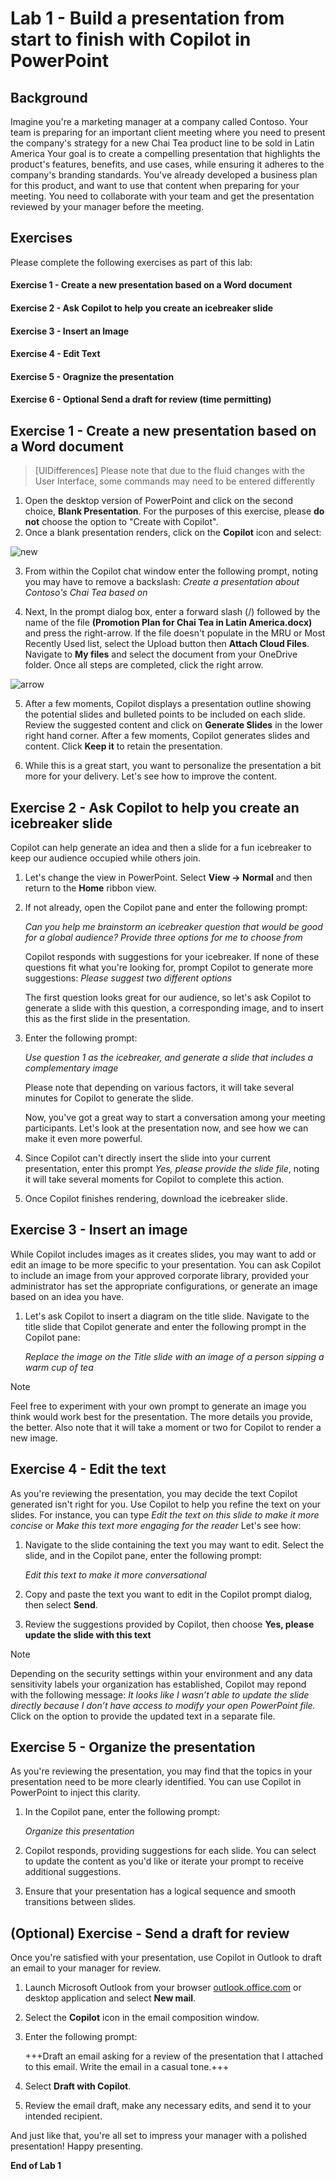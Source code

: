 # Lab 1 - Build a presentation from start to finish with Copilot in PowerPoint

## Background

Imagine you're a marketing manager at a company called Contoso. Your team is preparing for an important client meeting where you need to present the company's strategy for a new Chai Tea product line to be sold in Latin America Your goal is to create a compelling presentation that highlights the product's features, benefits, and use cases, while ensuring it adheres to the company's branding standards. You've already developed a business plan for this product, and want to use that content when preparing for your meeting. You need to collaborate with your team and get the presentation reviewed by your manager before the meeting.

## Exercises
Please complete the following exercises as part of this lab:

#### Exercise 1 - Create a new presentation based on a Word document
#### Exercise 2 - Ask Copilot to help you create an icebreaker slide
#### Exercise 3 - Insert an Image
#### Exercise 4 - Edit Text
#### Exercise 5 - Oragnize the presentation
#### Exercise 6 - Optional Send a draft for review (time permitting)


## Exercise 1 - Create a new presentation based on a Word document

> [UIDifferences]
>  Please note that due to the fluid changes with the User Interface, some commands may need to be entered differently

1. Open the desktop version of PowerPoint and click on the second choice, **Blank Presentation**. For the purposes of this exercise, please **do not** choose the option to "Create with Copilot".
2. Once a blank presentation renders, click on the **Copilot** icon and select:

![new](https://github.com/JazzyWagdaddy/MS-4018-Draft-analyze-present-Microsoft-365-Copilot/blob/master/Instructions/Labs/Media/Create%20a%20new%20presentation%20from%20file.png)

3. From within the Copilot chat window enter the following prompt, noting you may have to remove a backslash:
    *Create a presentation about Contoso's Chai Tea based on*
   
4. Next, In the prompt dialog box, enter a forward slash (/) followed by the name of the file **(Promotion Plan for Chai Tea in Latin America.docx)** and press the right-arrow. If the file doesn't populate in the MRU or Most Recently Used list, select the Upload button then **Attach Cloud Files**. Navigate to **My files** and select the document from your OneDrive folder.  Once all steps are completed, click the right arrow.

![arrow](https://github.com/JazzyWagdaddy/MS-4018-Draft-analyze-present-Microsoft-365-Copilot/blob/master/Instructions/Labs/Media/PPT-right%20arrow.png)

5. After a few moments, Copilot displays a presentation outline showing the potential slides and bulleted points to be included on each slide. Review the suggested content and click on **Generate Slides** in the lower right hand corner.  After a few moments, Copilot generates slides and content. Click **Keep it** to retain the presentation.
   
6. While this is a great start, you want to personalize the presentation a bit more for your delivery. Let's see how to improve the content.

## Exercise 2 - Ask Copilot to help you create an icebreaker slide
Copilot can help generate an idea and then a slide for a fun icebreaker to keep our audience occupied while others join.

1. Let's change the view in PowerPoint. Select **View -> Normal** and then return to the **Home** ribbon view.

1. If not already, open the Copilot pane and enter the following prompt:

     *Can you help me brainstorm an icebreaker question that would be good for a global audience? Provide three options for me to choose from*

     Copilot responds with suggestions for your icebreaker. If none of these questions fit what you're looking for, prompt Copilot to generate more suggestions: *Please suggest two different options* 

     The first question looks great for our audience, so let's ask Copilot to generate a slide with this question, a corresponding image, and to insert this as the first slide in the presentation.

1. Enter the following prompt:

    *Use question 1 as the icebreaker, and generate a slide that includes a complementary image*

   Please note that depending on various factors, it will take several minutes for Copilot to generate the slide. 

    Now, you've got a great way to start a conversation among your meeting participants. Let's look at the presentation now, and see how we can make it even more powerful.

1. Since Copilot can't directly insert the slide into your current presentation, enter this prompt *Yes, please provide the slide file*, noting it will take several moments for Copilot to complete this action.
   
3. Once Copilot finishes rendering, download the icebreaker slide.

## Exercise 3 - Insert an image

While Copilot includes images as it creates slides, you may want to add or edit an image to be more specific to your presentation. You can ask Copilot to include an image from your approved corporate library, provided your administrator has set the appropriate configurations, or generate an image based on an idea you have.

1. Let's ask Copilot to insert a diagram on the title slide. Navigate to the title slide that Copilot generate and enter the following prompt in the Copilot pane:

    *Replace the image on the Title slide with an image of a person sipping a warm cup of tea*

> [!NOTE]
> Feel free to experiment with your own prompt to generate an image  you think would work best for the presentation. The more details you provide, the better.  Also note that it will take a moment or two for Copilot to render a new image.

## Exercise 4 - Edit the text

As you're reviewing the presentation, you may decide the text Copilot generated isn't right for you. Use Copilot to help you refine the text on your slides. For instance, you can type *Edit the text on this slide to make it more concise* or *Make this text more engaging for the reader* Let's see how:

1. Navigate to the slide containing the text you may want to edit. Select the slide, and in the Copilot pane, enter the following prompt:

    *Edit this text to make it more conversational*

1. Copy and paste the text you want to edit in the Copilot prompt dialog, then select **Send**.

1. Review the suggestions provided by Copilot, then choose **Yes, please update the slide with this text**

> [!NOTE]
> Depending on the security settings within your environment and any data sensitivity labels your organization has established, Copilot may repond with the following message:
> *It looks like I wasn’t able to update the slide directly because I don’t have access to modify your open PowerPoint file.*
> Click on the option to provide the updated text in a separate file.

## Exercise 5 - Organize the presentation

As you're reviewing the presentation, you may find that the topics in your presentation need to be more clearly identified. You can use Copilot in PowerPoint to inject this clarity.

1. In the Copilot pane, enter the following prompt: 

    *Organize this presentation*

1. Copilot responds, providing suggestions for each slide. You can select to update the content as you'd like or iterate your prompt to receive additional suggestions. 

1. Ensure that your presentation has a logical sequence and smooth transitions between slides.

## (Optional) Exercise - Send a draft for review

Once you're satisfied with your presentation, use Copilot in Outlook to draft an email to your manager for review.

1. Launch Microsoft Outlook from your browser [outlook.office.com](https://outlook.office.com) or desktop application and select **New mail**.

1. Select the **Copilot** icon in the email composition window.

1. Enter the following prompt:

    +++Draft an email asking for a review of the presentation that I attached to this email. Write the email in a casual tone.+++

1. Select **Draft with Copilot**.

1. Review the email draft, make any necessary edits, and send it to your intended recipient.

And just like that, you're all set to impress your manager with a polished presentation! Happy presenting.

**End of Lab 1**
